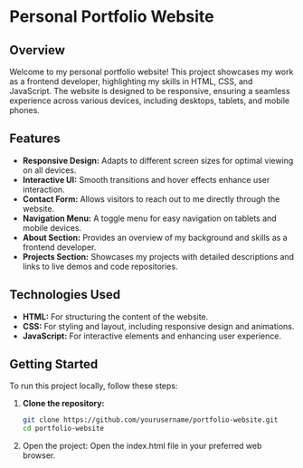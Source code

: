 # Personal Portfolio Website

## Overview

Welcome to my personal portfolio website! This project showcases my work as a frontend developer, highlighting my skills in HTML, CSS, and JavaScript. The website is designed to be responsive, ensuring a seamless experience across various devices, including desktops, tablets, and mobile phones.

## Features

- **Responsive Design:** Adapts to different screen sizes for optimal viewing on all devices.
- **Interactive UI:** Smooth transitions and hover effects enhance user interaction.
- **Contact Form:** Allows visitors to reach out to me directly through the website.
- **Navigation Menu:** A toggle menu for easy navigation on tablets and mobile devices.
- **About Section:** Provides an overview of my background and skills as a frontend developer.
- **Projects Section:** Showcases my projects with detailed descriptions and links to live demos and code repositories.

## Technologies Used

- **HTML:** For structuring the content of the website.
- **CSS:** For styling and layout, including responsive design and animations.
- **JavaScript:** For interactive elements and enhancing user experience.

## Getting Started

To run this project locally, follow these steps:

1. **Clone the repository:**
   ```bash
   git clone https://github.com/yourusername/portfolio-website.git
   cd portfolio-website
2. Open the project:
Open the index.html file in your preferred web browser.


